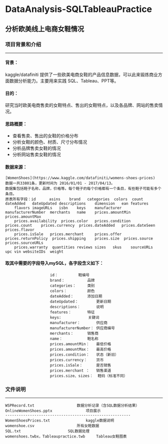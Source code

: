 # DataAnalysis-SQLTableauPractice
## 分析欧美线上电商女鞋情况
### 项目背景和介绍
---
#### 背景：
kaggle/datafiniti 提供了一些欧美电商女鞋的产品信息数据，可以此来锻炼商业方面数据分析能力。主要用来实践 SQL、Tableau、PPT等。
#### 目的：
研究当时欧美电商售卖的女鞋特点、售出的女鞋特点，以及各品牌、网站的售卖情况。
#### 思路概要：
* 查看售卖、售出的女鞋的价格分布
* 分析女鞋的颜色、材质、尺寸分布情况
* 分析品牌售卖女鞋的情况
* 分析网站售卖女鞋的情况
#### 数据来源：
	[WomenShoes](https://www.kaggle.com/datafiniti/womens-shoes-prices)
	数据一共33801条，更新时间为 2016/01/01 - 2017/04/13。
	数据集包括鞋子名称，品牌，价格等。每个鞋子的每个价格都有一个条目，有些鞋子可能有多个条目。
	原表所有字段：id 	   asins	brand	categories	colors	count	dateAdded	dateUpdated	descriptions	dimension	ean	features
		flavors	imageURLs	isbn	keys	manufacturer	manufacturerNumber	merchants	name	prices.amountMin	prices.amountMax	
		prices.availability	 prices.color	prices.condition	prices.count	prices.currency	 prices.dateAdded	prices.dateSeen	 prices.flavor	
		prices.isSale	prices.merchant 	prices.offer	prices.returnPolicy	 prices.shipping	prices.size	 prices.source	prices.sourceURLs
		prices.warranty	 quantities	reviews	sizes	skus	sourceURLs	upc	vin	websiteIDs	weight		
#### 取其中需要的字段导入mySQL，各字段含义如下：
						id：			鞋编号
						brand：			品牌
						categories：		类别
						colors：			颜色
						dateAdded：		添加日期
						dateUpdated：		更新日期
						descriptions：		说明
						features：		特征
						keys: 			 关键词
						manufacturer： 		供应商
						manufacturerNumber：	供应商编号
						merchants：		销售商
						name：			鞋名称
						prices.amountMin：	最低价格
						prices.amountMax：	最高价格
						prices.condition：	状态（新旧）
						prices.currency：	货币
						prices.isSale：  	是否销售
						prices.merchant ：	销售渠道
						prices.size、sizes：	鞋码（标准不同）

### 文件说明
---
	WSPRecord.txt 					数据分析记录（含SQL数据分析结果）
	OnlineWomenShoes.pptx 				项目展示
	--------------------------------------------------------
	WomenShoesPrices.txt 				kaggle数据说明
	womenshoe.csv 					所有女鞋数据
	SQL.txt 					SQL数据处理
	womenshoes.twbx，Tableaupractice.twb		Tableau女鞋图表
